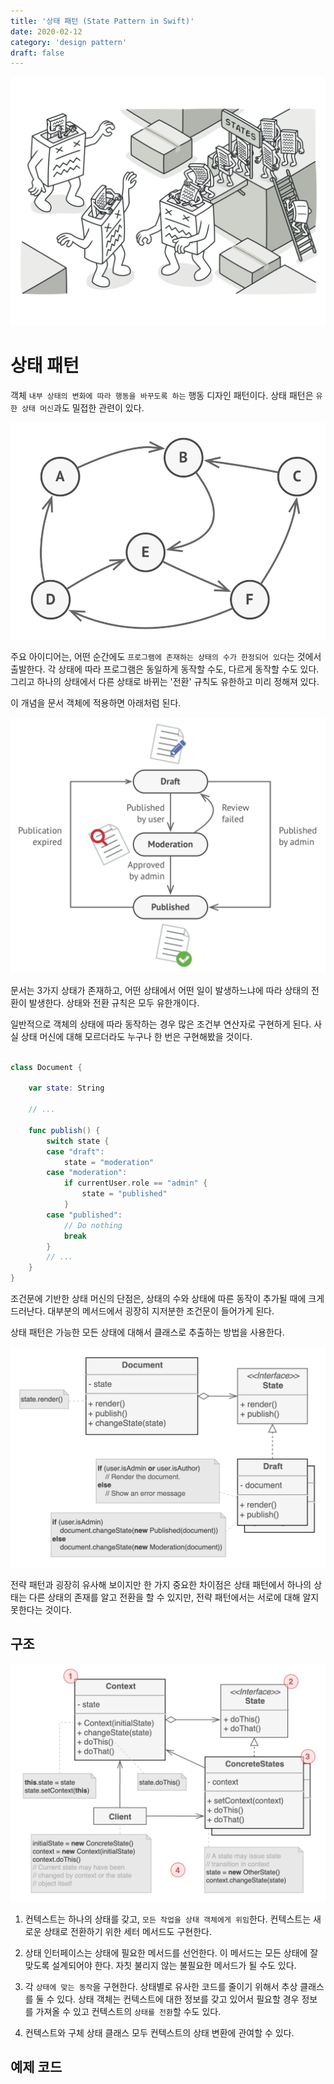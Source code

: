 ```yaml
---
title: '상태 패턴 (State Pattern in Swift)'
date: 2020-02-12
category: 'design pattern'
draft: false
---
```


![](./images/state-pattern-1.png)

# 상태 패턴

객체 `내부 상태의 변화에 따라 행동을 바꾸도록 하는` 행동 디자인 패턴이다. 상태 패턴은 `유한 상태 머신`과도 밀접한 관련이 있다.

![](./images/state-pattern-2.png)

주요 아이디어는, 어떤 순간에도 `프로그램에 존재하는 상태의 수가 한정되어 있다`는 것에서 출발한다. 각 상태에 따라 프로그램은 동일하게 동작할 수도, 다르게 동작할 수도 있다. 그리고 하나의 상태에서 다른 상태로 바뀌는 '전환' 규칙도 유한하고 미리 정해져 있다.

이 개념을 문서 객체에 적용하면 아래처럼 된다.

![](./images/state-pattern-3.png)

문서는 3가지 상태가 존재하고, 어떤 상태에서 어떤 일이 발생하느냐에 따라 상태의 전환이 발생한다. 상태와 전환 규칙은 모두 유한개이다.

일반적으로 객체의 상태에 따라 동작하는 경우 많은 조건부 연산자로 구현하게 된다. 사실 상태 머신에 대해 모르더라도 누구나 한 번은 구현해봤을 것이다.

```swift

class Document {
    
    var state: String
    
    // ...
    
    func publish() {
        switch state {
        case "draft":
            state = "moderation"
        case "moderation":
            if currentUser.role == "admin" {
                state = "published"
            }
        case "published":
            // Do nothing
            break
        }
        // ...
    }
}
```

조건문에 기반한 상태 머신의 단점은, 상태의 수와 상태에 따른 동작이 추가될 때에 크게 드러난다. 대부분의 메서드에서 굉장히 지저분한 조건문이 들어가게 된다.

상태 패턴은 가능한 모든 상태에 대해서 클래스로 추출하는 방법을 사용한다.

![](./images/state-pattern-4.png)

전략 패턴과 굉장히 유사해 보이지만 한 가지 중요한 차이점은 상태 패턴에서 하나의 상태는 다른 상태의 존재를 알고 전환을 할 수 있지만, 전략 패턴에서는 서로에 대해 알지 못한다는 것이다.

## 구조

![](./images/state-pattern-5.png)

1. 컨텍스트는 하나의 상태를 갖고, `모든 작업을 상태 객체에게 위임`한다. 컨텍스트는 새로운 상태로 전환하기 위한 세터 메서드도 구현한다.

2. 상태 인터페이스는 상태에 필요한 메서드를 선언한다. 이 메서드는 모든 상태에 잘 맞도록 설계되어야 한다. 자칫 불리지 않는 불필요한 메서드가 될 수도 있다.

3. 각 `상태에 맞는 동작`을 구현한다. 상태별로 유사한 코드를 줄이기 위해서 추상 클래스를 둘 수 있다. 상태 객체는 컨텍스트에 대한 정보를 갖고 있어서 필요할 경우 정보를 가져올 수 있고 컨텍스트의 `상태를 전환`할 수도 있다.

4. 컨텍스트와 구체 상태 클래스 모두 컨텍스트의 상태 변환에 관여할 수 있다.

## 예제 코드